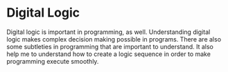 # Digital Logic

Digital logic is important in programming, as well. Understanding digital logic makes complex decision making possible in programs. There are also some subtleties in programming that are important to understand.
It also help me to understand how to create a logic sequence in order to make programming execute smoothly.
